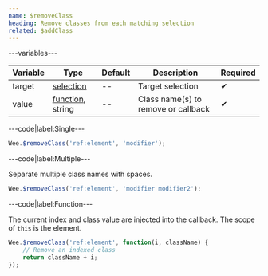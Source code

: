 ```yaml
---
name: $removeClass
heading: Remove classes from each matching selection
related: $addClass
---
```


---variables---

| Variable | Type | Default | Description | Required |
| -- | -- | -- | -- | -- |
| target | [selection](/script#selection) | -- | Target selection | ✔ |
| value | [function](/script/#functions), string | -- | Class name(s) to remove or callback | ✔ |

---code|label:Single---

```javascript
Wee.$removeClass('ref:element', 'modifier');
```

---code|label:Multiple---

Separate multiple class names with spaces.

```javascript
Wee.$removeClass('ref:element', 'modifier modifier2');
```

---code|label:Function---

The current index and class value are injected into the callback. The scope of ```this``` is the element.

```javascript
Wee.$removeClass('ref:element', function(i, className) {
	// Remove an indexed class
	return className + i;
});
```